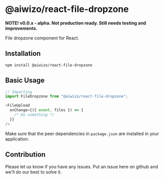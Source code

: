 # @aiwizo/react-file-dropzone

**NOTE! v0.0.x - alpha. Not production ready. Still needs testing and improvements.**

File dropzone component for React.

## Installation

```
npm install @aiwizo/react-file-dropzone
```

## Basic Usage

```javascript
// Importing
import FileDropzone from "@aiwizo/react-file-dropzone";
```

```javascript
<FileUpload
  onChange={({ event, files }) => {
    /* Do something */
  }}
/>
```

Make sure that the peer dependencies in `package.json` are installed in your application.

## Contribution

Please let us know if you have any issues. Put an issue here on github and we'll do our best to solve it.
